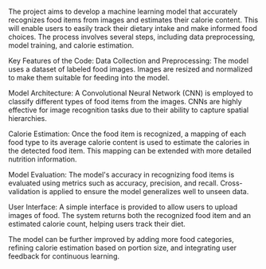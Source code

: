 
The project aims to develop a machine learning model that accurately recognizes food items from images and estimates their calorie content. This will enable users to easily track their dietary intake and make informed food choices. The process involves several steps, including data preprocessing, model training, and calorie estimation.

Key Features of the Code:
Data Collection and Preprocessing:
The model uses a dataset of labeled food images. Images are resized and normalized to make them suitable for feeding into the model.

Model Architecture:
A Convolutional Neural Network (CNN) is employed to classify different types of food items from the images. CNNs are highly effective for image recognition tasks due to their ability to capture spatial hierarchies.

Calorie Estimation:
Once the food item is recognized, a mapping of each food type to its average calorie content is used to estimate the calories in the detected food item. This mapping can be extended with more detailed nutrition information.

Model Evaluation:
The model's accuracy in recognizing food items is evaluated using metrics such as accuracy, precision, and recall. Cross-validation is applied to ensure the model generalizes well to unseen data.

User Interface:
A simple interface is provided to allow users to upload images of food. The system returns both the recognized food item and an estimated calorie count, helping users track their diet.

The model can be further improved by adding more food categories, refining calorie estimation based on portion size, and integrating user feedback for continuous learning.

